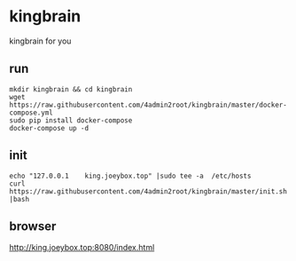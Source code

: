 # kingbrain
kingbrain for you

## run
```
mkdir kingbrain && cd kingbrain
wget https://raw.githubusercontent.com/4admin2root/kingbrain/master/docker-compose.yml
sudo pip install docker-compose
docker-compose up -d
```
## init
```
echo "127.0.0.1    king.joeybox.top" |sudo tee -a  /etc/hosts
curl https://raw.githubusercontent.com/4admin2root/kingbrain/master/init.sh |bash
```

## browser
http://king.joeybox.top:8080/index.html
